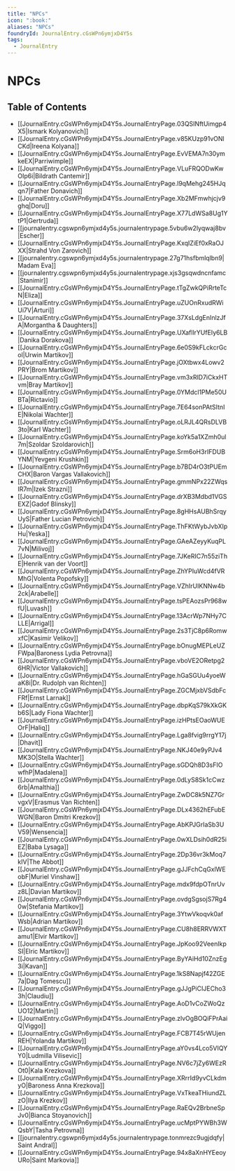 ```yaml
---
title: "NPCs"
icon: ":book:"
aliases: "NPCs"
foundryId: JournalEntry.cGsWPn6ymjxD4Y5s
tags:
  - JournalEntry
---
```


# NPCs

## Table of Contents

- [[JournalEntry.cGsWPn6ymjxD4Y5s.JournalEntryPage.03QSINftUimgp4X5|Ismark Kolyanovich]]
- [[JournalEntry.cGsWPn6ymjxD4Y5s.JournalEntryPage.v85KUzp91vONlCKd|Ireena Kolyana]]
- [[JournalEntry.cGsWPn6ymjxD4Y5s.JournalEntryPage.EvVEMA7n30ymkeEX|Parriwimple]]
- [[JournalEntry.cGsWPn6ymjxD4Y5s.JournalEntryPage.VLuFRQODwKwOIp6i|Bildrath Cantemir]]
- [[JournalEntry.cGsWPn6ymjxD4Y5s.JournalEntryPage.l9qMehg245HJqqn7|Father Donavich]]
- [[JournalEntry.cGsWPn6ymjxD4Y5s.JournalEntryPage.Xb2MFmwhjcjv9ghq|Doru]]
- [[JournalEntry.cGsWPn6ymjxD4Y5s.JournalEntryPage.X77LdWSa8Ug1YtP1|Gertruda]]
- [[journalentry.cgswpn6ymjxd4y5s.journalentrypage.5vbu6w2lyqwaj8bv|Escher]]
- [[JournalEntry.cGsWPn6ymjxD4Y5s.JournalEntryPage.KxqIZiEf0xRaOJXX|Strahd Von Zarovich]]
- [[journalentry.cgswpn6ymjxd4y5s.journalentrypage.27g71hsfbmlqlbn9|Madam Eva]]
- [[journalentry.cgswpn6ymjxd4y5s.journalentrypage.xjs3gsqwdncnfamc|Stanimir]]
- [[JournalEntry.cGsWPn6ymjxD4Y5s.JournalEntryPage.tTgZwkQPiRrteTcN|Eliza]]
- [[JournalEntry.cGsWPn6ymjxD4Y5s.JournalEntryPage.uZUOnRxudRWiUi7V|Arturi]]
- [[JournalEntry.cGsWPn6ymjxD4Y5s.JournalEntryPage.37XsLdgEnInlzJfA|Morgantha & Daughters]]
- [[JournalEntry.cGsWPn6ymjxD4Y5s.JournalEntryPage.UXafllrYUfEIy6LB|Danika Dorakova]]
- [[JournalEntry.cGsWPn6ymjxD4Y5s.JournalEntryPage.6e0S9kFLckcrGcol|Urwin Martikov]]
- [[JournalEntry.cGsWPn6ymjxD4Y5s.JournalEntryPage.jOXtbwx4Lowv2PRY|Brom Martikov]]
- [[JournalEntry.cGsWPn6ymjxD4Y5s.JournalEntryPage.vm3xRlD7iCkxHTvm|Bray Martikov]]
- [[JournalEntry.cGsWPn6ymjxD4Y5s.JournalEntryPage.0YMdcl1PMe50UBTa|Rictavio]]
- [[JournalEntry.cGsWPn6ymjxD4Y5s.JournalEntryPage.7E64sonPAtSItnIE|Nikolai Wachter]]
- [[JournalEntry.cGsWPn6ymjxD4Y5s.JournalEntryPage.oLRJL4QRsDLVB3to|Karl Wachter]]
- [[JournalEntry.cGsWPn6ymjxD4Y5s.JournalEntryPage.koYk5a1XZmh0ul7m|Szoldar Szoldarovich]]
- [[JournalEntry.cGsWPn6ymjxD4Y5s.JournalEntryPage.Srm6oH3rIFDUBYNM|Yevgeni Krushkin]]
- [[JournalEntry.cGsWPn6ymjxD4Y5s.JournalEntryPage.b7BD4rO3tPUEmCHX|Baron Vargas Vallakovich]]
- [[JournalEntry.cGsWPn6ymjxD4Y5s.JournalEntryPage.gmmNPx22ZWqsIR7m|Izek Strazni]]
- [[JournalEntry.cGsWPn6ymjxD4Y5s.JournalEntryPage.drXB3Mdbd1VGSEXZ|Gadof Blinsky]]
- [[JournalEntry.cGsWPn6ymjxD4Y5s.JournalEntryPage.8gHHsAUBhSrqyUyS|Father Lucian Petrovich]]
- [[JournalEntry.cGsWPn6ymjxD4Y5s.JournalEntryPage.ThFKtWybJvbXIpHu|Yeska]]
- [[JournalEntry.cGsWPn6ymjxD4Y5s.JournalEntryPage.GAeAZeyyKuqPL7vN|Milivoj]]
- [[JournalEntry.cGsWPn6ymjxD4Y5s.JournalEntryPage.7JKeRIC7n55ziThE|Henrik van der Voort]]
- [[JournalEntry.cGsWPn6ymjxD4Y5s.JournalEntryPage.ZhYPIuWcd4fVRMhG|Volenta Popofsky]]
- [[JournalEntry.cGsWPn6ymjxD4Y5s.JournalEntryPage.VZhIrUIKNNw4b2ck|Arabelle]]
- [[JournalEntry.cGsWPn6ymjxD4Y5s.JournalEntryPage.tsPEAozsPr968wfU|Luvash]]
- [[JournalEntry.cGsWPn6ymjxD4Y5s.JournalEntryPage.13AcrWp7NHy7CLLE|Arrigal]]
- [[JournalEntry.cGsWPn6ymjxD4Y5s.JournalEntryPage.2s3TjC8p6RomwxfC|Kasimir Velikov]]
- [[JournalEntry.cGsWPn6ymjxD4Y5s.JournalEntryPage.bOnugMEPLeUZFWpa|Baroness Lydia Petrovna]]
- [[JournalEntry.cGsWPn6ymjxD4Y5s.JournalEntryPage.vboVE2ORetpg26HR|Victor Vallakovich]]
- [[JournalEntry.cGsWPn6ymjxD4Y5s.JournalEntryPage.hGaSGUu4yoeWaK8i|Dr. Rudolph van Richten]]
- [[JournalEntry.cGsWPn6ymjxD4Y5s.JournalEntryPage.ZGCMjxbVSdbFcFRf|Ernst Larnak]]
- [[JournalEntry.cGsWPn6ymjxD4Y5s.JournalEntryPage.dbpKqS79kXkGKb6S|Lady Fiona Wachter]]
- [[JournalEntry.cGsWPn6ymjxD4Y5s.JournalEntryPage.izHPtsEOaoWUEOrF|Haliq]]
- [[JournalEntry.cGsWPn6ymjxD4Y5s.JournalEntryPage.Lga8fvig9rrgY17j|Dhavit]]
- [[JournalEntry.cGsWPn6ymjxD4Y5s.JournalEntryPage.NKJ40e9yPJv4MK3O|Stella Wachter]]
- [[JournalEntry.cGsWPn6ymjxD4Y5s.JournalEntryPage.sGDQh8D3sFIOwfhP|Madalena]]
- [[JournalEntry.cGsWPn6ymjxD4Y5s.JournalEntryPage.0dLyS8Sk1cCwz6rb|Amalthia]]
- [[JournalEntry.cGsWPn6ymjxD4Y5s.JournalEntryPage.ZwDC8k5NZ7GrvgxV|Erasmus Van Richten]]
- [[JournalEntry.cGsWPn6ymjxD4Y5s.JournalEntryPage.DLx4362hEFubEWGN|Baron Dmitri Krezkov]]
- [[JournalEntry.cGsWPn6ymjxD4Y5s.JournalEntryPage.AbKPJGrIaSb3UV59|Wensencia]]
- [[JournalEntry.cGsWPn6ymjxD4Y5s.JournalEntryPage.0wXLDsih0dR25iEZ|Baba Lysaga]]
- [[JournalEntry.cGsWPn6ymjxD4Y5s.JournalEntryPage.2Dp36vr3kMoq7kIV|The Abbot]]
- [[JournalEntry.cGsWPn6ymjxD4Y5s.JournalEntryPage.gJJFchCqGxlWEobF|Muriel Vinshaw]]
- [[JournalEntry.cGsWPn6ymjxD4Y5s.JournalEntryPage.mdx9fdpOTnrUvz8L|Davian Martikov]]
- [[JournalEntry.cGsWPn6ymjxD4Y5s.JournalEntryPage.ovdgSgsojS7Rg40w|Stefania Martikov]]
- [[JournalEntry.cGsWPn6ymjxD4Y5s.JournalEntryPage.3YtwVkoqvk0afWsb|Adrian Martikov]]
- [[JournalEntry.cGsWPn6ymjxD4Y5s.JournalEntryPage.CU8h8ERRVWXTamu1|Elvir Martikov]]
- [[JournalEntry.cGsWPn6ymjxD4Y5s.JournalEntryPage.JpKoo92VeenIkpSI|Elric Martikov]]
- [[JournalEntry.cGsWPn6ymjxD4Y5s.JournalEntryPage.ByYAiHd10ZnzEg3i|Kavan]]
- [[JournalEntry.cGsWPn6ymjxD4Y5s.JournalEntryPage.1kS8Napjf42ZGE7a|Dag Tomescu]]
- [[JournalEntry.cGsWPn6ymjxD4Y5s.JournalEntryPage.gJJgPiCIJECho33h|Claudiu]]
- [[JournalEntry.cGsWPn6ymjxD4Y5s.JournalEntryPage.AoD1vCoZWoQzUO12|Martin]]
- [[JournalEntry.cGsWPn6ymjxD4Y5s.JournalEntryPage.zlvOgBOQiFPrAaiQ|Viggo]]
- [[JournalEntry.cGsWPn6ymjxD4Y5s.JournalEntryPage.FCB7T45rWUjenREH|Yolanda Martikov]]
- [[JournalEntry.cGsWPn6ymjxD4Y5s.JournalEntryPage.aY0vs4Lco5VIQYY0|Ludmilla Vilisevic]]
- [[JournalEntry.cGsWPn6ymjxD4Y5s.JournalEntryPage.NV6c7jZy6WEzROt0|Kala Krezkova]]
- [[JournalEntry.cGsWPn6ymjxD4Y5s.JournalEntryPage.XRrrId9yvCLkdmyO|Baroness Anna Krezkova]]
- [[JournalEntry.cGsWPn6ymjxD4Y5s.JournalEntryPage.VxTkeaTHiundZLzO|Ilya Krezkov]]
- [[JournalEntry.cGsWPn6ymjxD4Y5s.JournalEntryPage.RaEQv2BrbneSpJv0|Bianca Stoyanovich]]
- [[JournalEntry.cGsWPn6ymjxD4Y5s.JournalEntryPage.ucMptPYWBh3WQsbY|Tasha Petrovna]]
- [[journalentry.cgswpn6ymjxd4y5s.journalentrypage.tonmrezc9ugjdqfy|Saint Andral]]
- [[JournalEntry.cGsWPn6ymjxD4Y5s.JournalEntryPage.94x8aXnHYEeoyURo|Saint Markovia]]